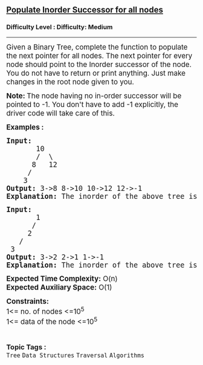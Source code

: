 <h2><a href="https://www.geeksforgeeks.org/problems/populate-inorder-successor-for-all-nodes/1?timeMachineDate=2024-07-06">Populate Inorder Successor for all nodes</a></h2><h3>Difficulty Level : Difficulty: Medium</h3><hr><div class="problems_problem_content__Xm_eO"><p><span style="font-size: 14pt;">Given a Binary Tree, complete the function to populate the next pointer for all nodes. The next pointer for every node should point to the Inorder successor of the node.<br>You do not have to return or print anything. Just make changes in the root node given to you.</span></p>
<p><span style="font-size: 14pt;"><strong>Note:&nbsp;</strong>The node having no in-order successor will be pointed to -1. You don't have to add -1 explicitly, the driver code will take care of this.</span></p>
<p><span style="font-size: 14pt;"><strong>Examples :</strong></span></p>
<pre><span style="font-size: 14pt;"><strong>Input:</strong>
       10
&nbsp;      /  \
&nbsp;     8   12
&nbsp;    /
&nbsp;   3
<strong>Output: </strong>3-&gt;8 8-&gt;10 10-&gt;12 12-&gt;-1
<strong>Explanation: </strong>The inorder of the above tree is : 3 8 10 12. So the next pointer of node 3 is pointing to 8 , next pointer of 8 is pointing to 10 and so on.And next pointer of 12 is pointing to -1 as there is no inorder successor of 12.</span></pre>
<pre><span style="font-size: 14pt;"><strong>Input:</strong>
       1
&nbsp;     /  
&nbsp;    2 <br>   /<br> 3  
<strong>Output: </strong>3-&gt;2 2-&gt;1 1-&gt;-1<br><strong>Explanation: </strong>The inorder of the above tree is: 3 2 1. So the next pointer of node 3 is pointing to 2 , next pointer of 2 is pointing to 1. And next pointer of 1 is pointing to -1 as there is no inorder successor of 1.</span></pre>
<p><span style="font-size: 14pt;"><strong>Expected Time Complexity:</strong> O(n)<br><strong>Expected Auxiliary Space:</strong> O(1)</span></p>
<p><span style="font-size: 14pt;"><strong>Constraints:</strong><br>1&lt;= no. of nodes &lt;=10<sup>5</sup><br>1&lt;= data of the node &lt;=10<sup>5</sup></span></p></div><br><p><span style=font-size:18px><strong>Topic Tags : </strong><br><code>Tree</code>&nbsp;<code>Data Structures</code>&nbsp;<code>Traversal</code>&nbsp;<code>Algorithms</code>&nbsp;